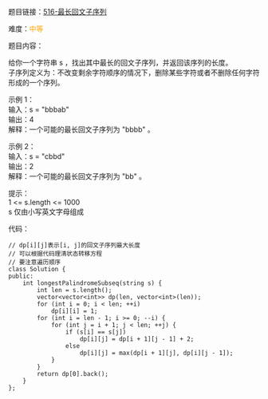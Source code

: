 题目链接：[516-最长回文子序列](https://leetcode-cn.com/problems/longest-palindromic-subsequence/)

难度：<font color="Orange">中等</font>

题目内容：

给你一个字符串 s ，找出其中最长的回文子序列，并返回该序列的长度。<br>
子序列定义为：不改变剩余字符顺序的情况下，删除某些字符或者不删除任何字符形成的一个序列。

示例 1：<br>
输入：s = "bbbab"<br>
输出：4<br>
解释：一个可能的最长回文子序列为 "bbbb" 。

示例 2：<br>
输入：s = "cbbd"<br>
输出：2<br>
解释：一个可能的最长回文子序列为 "bb" 。

提示：<br>
1 <= s.length <= 1000<br>
s 仅由小写英文字母组成


代码：
```
// dp[i][j]表示[i, j]的回文子序列最大长度
// 可以根据代码理清状态转移方程
// 要注意遍历顺序
class Solution {
public:
    int longestPalindromeSubseq(string s) {
        int len = s.length();
        vector<vector<int>> dp(len, vector<int>(len));
        for (int i = 0; i < len; ++i)
            dp[i][i] = 1;
        for (int i = len - 1; i >= 0; --i) {
            for (int j = i + 1; j < len; ++j) {
                if (s[i] == s[j])
                    dp[i][j] = dp[i + 1][j - 1] + 2;
                else
                    dp[i][j] = max(dp[i + 1][j], dp[i][j - 1]);
            }
        }
        return dp[0].back();
    }
};
```